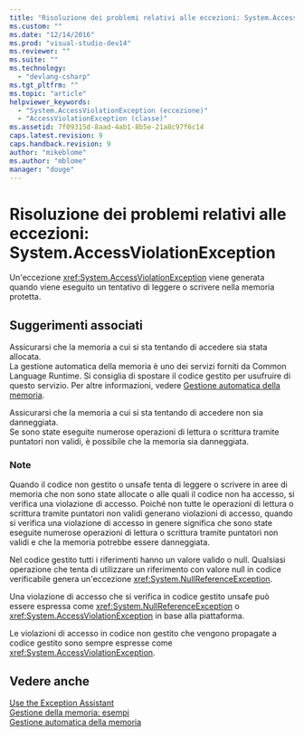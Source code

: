 ```yaml
---
title: "Risoluzione dei problemi relativi alle eccezioni: System.AccessViolationException | Microsoft Docs"
ms.custom: ""
ms.date: "12/14/2016"
ms.prod: "visual-studio-dev14"
ms.reviewer: ""
ms.suite: ""
ms.technology: 
  - "devlang-csharp"
ms.tgt_pltfrm: ""
ms.topic: "article"
helpviewer_keywords: 
  - "System.AccessViolationException (eccezione)"
  - "AccessViolationException (classe)"
ms.assetid: 7f09315d-8aad-4ab1-8b5e-21a8c97f6c14
caps.latest.revision: 9
caps.handback.revision: 9
author: "mikeblome"
ms.author: "mblome"
manager: "douge"
---
```

# Risoluzione dei problemi relativi alle eccezioni: System.AccessViolationException
Un'eccezione <xref:System.AccessViolationException> viene generata quando viene eseguito un tentativo di leggere o scrivere nella memoria protetta.  
  
## Suggerimenti associati  
 Assicurarsi che la memoria a cui si sta tentando di accedere sia stata allocata.  
 La gestione automatica della memoria è uno dei servizi forniti da Common Language Runtime. Si consiglia di spostare il codice gestito per usufruire di questo servizio. Per altre informazioni, vedere [Gestione automatica della memoria](../Topic/Automatic%20Memory%20Management.md).  
  
 Assicurarsi che la memoria a cui si sta tentando di accedere non sia danneggiata.  
 Se sono state eseguite numerose operazioni di lettura o scrittura tramite puntatori non validi, è possibile che la memoria sia danneggiata.  
  
### Note  
 Quando il codice non gestito o unsafe tenta di leggere o scrivere in aree di memoria che non sono state allocate o alle quali il codice non ha accesso, si verifica una violazione di accesso. Poiché non tutte le operazioni di lettura o scrittura tramite puntatori non validi generano violazioni di accesso, quando si verifica una violazione di accesso in genere significa che sono state eseguite numerose operazioni di lettura o scrittura tramite puntatori non validi e che la memoria potrebbe essere danneggiata.  
  
 Nel codice gestito tutti i riferimenti hanno un valore valido o null. Qualsiasi operazione che tenta di utilizzare un riferimento con valore null in codice verificabile genera un'eccezione <xref:System.NullReferenceException>.  
  
 Una violazione di accesso che si verifica in codice gestito unsafe può essere espressa come <xref:System.NullReferenceException> o <xref:System.AccessViolationException> in base alla piattaforma.  
  
 Le violazioni di accesso in codice non gestito che vengono propagate a codice gestito sono sempre espresse come <xref:System.AccessViolationException>.  
  
## Vedere anche  
 [Use the Exception Assistant](../Topic/How%20to:%20Use%20the%20Exception%20Assistant.md)   
 [Gestione della memoria: esempi](../Topic/Memory%20Management:%20Examples.md)   
 [Gestione automatica della memoria](../Topic/Automatic%20Memory%20Management.md)